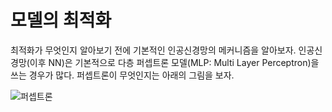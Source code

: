 # 모델의 최적화
최적화가 무엇인지 알아보기 전에 기본적인 인공신경망의 메커니즘을 알아보자. 인공신경망(이후 NN)은 기본적으로 다층 퍼셉트론 모델(MLP: Multi Layer Perceptron)을 쓰는 경우가 많다. 퍼셉트론이 무엇인지는 아래의 그림을 보자.

![퍼셉트론](./img/perceptron.png)